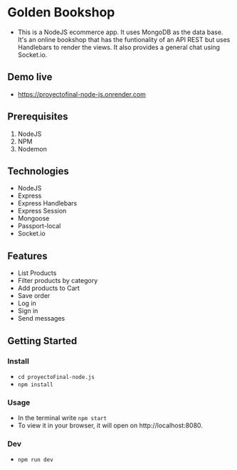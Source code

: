 # Golden Bookshop

* This is a NodeJS ecommerce app. It uses MongoDB as the data base. It's an online bookshop that has the funtionality of an API REST but uses Handlebars to render the views. It also provides a general chat using Socket.io.

## Demo live
* https://proyectofinal-node-js.onrender.com

## Prerequisites
1. NodeJS
2. NPM
3. Nodemon

## Technologies
* NodeJS
* Express
* Express Handlebars
* Express Session
* Mongoose
* Passport-local
* Socket.io

## Features
* List Products
* Filter products by category
* Add products to Cart
* Save order
* Log in
* Sign in
* Send messages

## Getting Started

### Install

* `cd proyectoFinal-node.js`  
* `npm install`

### Usage

* In the terminal write `npm start`
* To view it in your browser, it will open on http://localhost:8080.

### Dev
* `npm run dev`

